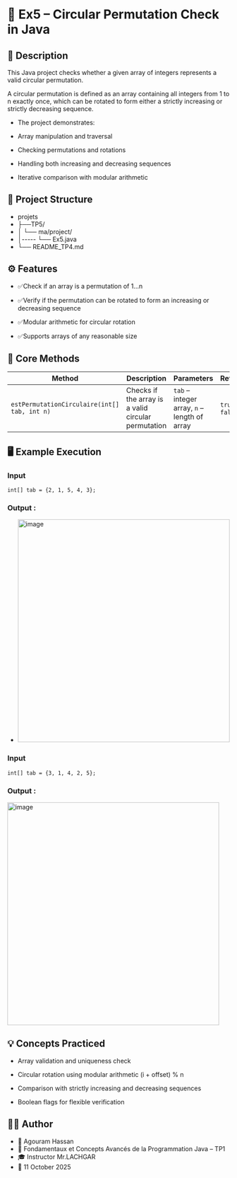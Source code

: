
# 🧮 **Ex5 – Circular Permutation Check in Java**

## 📘 Description

This Java project checks whether a given array of integers represents a valid circular permutation.

A circular permutation is defined as an array containing all integers from 1 to n exactly once, which can be rotated to form either a strictly increasing or strictly decreasing sequence.

- The project demonstrates:

- Array manipulation and traversal

- Checking permutations and rotations

- Handling both increasing and decreasing sequences

- Iterative comparison with modular arithmetic
## 📂 Project Structure
- projets
- ├──TP5/
- │     └── ma/project/
- │-----     └── Ex5.java
- └── README_TP4.md
## ⚙️ Features

- ✅Check if an array is a permutation of 1…n

- ✅Verify if the permutation can be rotated to form an increasing or decreasing sequence

- ✅Modular arithmetic for circular rotation

- ✅Supports arrays of any reasonable size

## 🧠 Core Methods
| Method                                       | Description                                         | Parameters                                   | Returns          |
| -------------------------------------------- | --------------------------------------------------- | -------------------------------------------- | ---------------- |
| `estPermutationCirculaire(int[] tab, int n)` | Checks if the array is a valid circular permutation | `tab` – integer array, `n` – length of array | `true` / `false` |


## 🖥️ Example Execution

### Input 
``` 
int[] tab = {2, 1, 5, 4, 3};
```
### Output :
- <img width="480" height="504" alt="image" src="https://github.com/user-attachments/assets/fe87d8d4-fa5d-4f03-888d-a8a1eafc85dd" />
### Input 
``` 
int[] tab = {3, 1, 4, 2, 5};
```
### Output :
<img width="480" height="504" alt="image" src="https://github.com/user-attachments/assets/a20e1a2c-e359-4c9a-8d9b-7548eb548646" />

## 💡 Concepts Practiced

- Array validation and uniqueness check

- Circular rotation using modular arithmetic (i + offset) % n

- Comparison with strictly increasing and decreasing sequences

- Boolean flags for flexible verification
## 🧑‍💻 Author

- 👤 Agouram Hassan
- 🏫 Fondamentaux et Concepts Avancés de la Programmation Java – TP1
- 🎓 Instructor	Mr.LACHGAR
- 📅 11	October 2025

